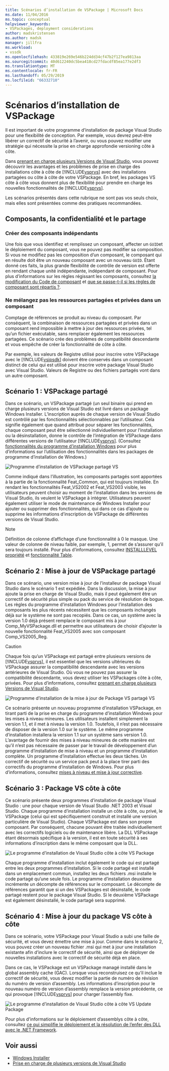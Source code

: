 ```yaml
---
title: Scénarios d’installation de VSPackage | Microsoft Docs
ms.date: 11/04/2016
ms.topic: conceptual
helpviewer_keywords:
- VSPackages, deployment considerations
author: madskristensen
ms.author: madsk
manager: jillfra
ms.workload:
- vssdk
ms.openlocfilehash: 433819e269e546b224dd34cf47b2f127ea9813aa
ms.sourcegitcommit: 40d612240dc5bea418cd27fdacdf85ea177e2df3
ms.translationtype: MT
ms.contentlocale: fr-FR
ms.lasthandoff: 05/29/2019
ms.locfileid: "66332710"
---
```

# <a name="vspackage-setup-scenarios"></a>Scénarios d’installation de VSPackage

Il est important de votre programme d’installation de package Visual Studio pour une flexibilité de conception. Par exemple, vous devrez peut-être libérer un correctif de sécurité à l’avenir, ou vous pouvez modifier une stratégie qui nécessite la prise en charge approfondie versioning côte à côte.

Dans [prenant en charge plusieurs Versions de Visual Studio](../../extensibility/supporting-multiple-versions-of-visual-studio.md), vous pouvez découvrir les avantages et les problèmes de prise en charge des installations côte à côte de [!INCLUDE[vsprvs](../../code-quality/includes/vsprvs_md.md)] avec des installations partagées ou côte à côte de votre VSPackage. En bref, les packages VS côte à côte vous donnent plus de flexibilité pour prendre en charge les nouvelles fonctionnalités de [!INCLUDE[vsprvs](../../code-quality/includes/vsprvs_md.md)].

Les scénarios présentés dans cette rubrique ne sont pas vos seuls choix, mais elles sont présentées comme des pratiques recommandées.

## <a name="components-privacy-and-sharing"></a>Composants, la confidentialité et le partage

### <a name="make-your-components-independent"></a>Créer des composants indépendants

Une fois que vous identifiez et remplissez un composant, affecter un `GUID`et le déploiement du composant, vous ne pouvez pas modifier sa composition. Si vous ne modifiez pas les composition d’un composant, le composant qui en résulte doit être un nouveau composant avec un nouveau `GUID`. Étant donné ces faits, la plus grande flexibilité de contrôle de version est offerte en rendant chaque unité indépendante, indépendant de composant. Pour plus d’informations sur les règles régissant les composants, consultez [la modification du Code de composant](/windows/desktop/Msi/changing-the-component-code) et [que se passe-t-il si les règles de composant sont répartis ?](/windows/desktop/Msi/what-happens-if-the-component-rules-are-broken).

### <a name="do-not-mix-shared-and-private-resources-in-a-component"></a>Ne mélangez pas les ressources partagées et privées dans un composant

Comptage de références se produit au niveau du composant. Par conséquent, la combinaison de ressources partagées et privées dans un composant rend impossible à mettre à jour des ressources privées, tel qu’un fichier exécutable, sans remplacer également les ressources partagées. Ce scénario crée des problèmes de compatibilité descendante et vous empêche de créer la fonctionnalité de côte à côte.

Par exemple, les valeurs de Registre utilisé pour inscrire votre VSPackage avec le [!INCLUDE[vsipsdk](../../extensibility/includes/vsipsdk_md.md)] doivent être conservés dans un composant distinct de celui qui est utilisé pour inscrire votre package Visual Studio avec Visual Studio. Valeurs de Registre ou des fichiers partagés vont dans un autre composant.

## <a name="scenario-1-shared-vspackage"></a>Scénario 1 : VSPackage partagé

Dans ce scénario, un VSPackage partagé (un seul binaire qui prend en charge plusieurs versions de Visual Studio est livré dans un package Windows Installer. L’inscription auprès de chaque version de Visual Studio est contrôlé par les fonctionnalités sélectionnables par l’utilisateur. Cela signifie également que quand attribué pour séparer les fonctionnalités, chaque composant peut être sélectionné individuellement pour l’installation ou la désinstallation, donne le contrôle de l’intégration de VSPackage dans différentes versions de l’utilisateur [!INCLUDE[vsprvs](../../code-quality/includes/vsprvs_md.md)]. (Consultez [fonctionnalités du programme d’installation Windows](/windows/desktop/Msi/windows-installer-features) pour plus d’informations sur l’utilisation des fonctionnalités dans les packages de programme d’installation de Windows.)

![Programme d’installation de VSPackage partagé VS](../../extensibility/internals/media/vs_sharedpackage.gif "VS_SharedPackage")

Comme indiqué dans l’illustration, les composants partagés sont apportées à la partie de la fonctionnalité Feat_Common, qui est toujours installée. En rendant les fonctionnalités Feat_VS2002 et Feat_VS2003 visible, les utilisateurs peuvent choisir au moment de l’installation dans les versions de Visual Studio, ils veulent le VSPackage à intégrer. Utilisateurs peuvent également utiliser le mode de maintenance de Windows Installer pour ajouter ou supprimer des fonctionnalités, qui dans ce cas d’ajoute ou supprime les informations d’inscription de VSPackage de différentes versions de Visual Studio.

> [!NOTE]
> Définition de colonne d’affichage d’une fonctionnalité à 0 le masque. Une valeur de colonne de niveau faible, par exemple, 1, permet de s’assurer qu’il sera toujours installé. Pour plus d’informations, consultez [INSTALLLEVEL propriété](/windows/desktop/Msi/installlevel) et [fonctionnalité Table](/windows/desktop/Msi/feature-table).

## <a name="scenario-2-shared-vspackage-update"></a>Scénario 2 : Mise à jour de VSPackage partagé

Dans ce scénario, une version mise à jour de l’installeur de package Visual Studio dans le scénario 1 est expédiée. Dans la discussion, la mise à jour ajoute la prise en charge de Visual Studio, mais il peut également être un correctif de sécurité plus simple ou pack du service de résolution de bogue. Les règles du programme d’installation Windows pour l’installation des composants les plus récents nécessitent que les composants inchangés déjà sur le système ne sont pas recopiés. Dans ce cas, un système avec la version 1.0 déjà présent remplace le composant mis à jour Comp_MyVSPackage.dll et permettre aux utilisateurs de choisir d’ajouter la nouvelle fonctionnalité Feat_VS2005 avec son composant Comp_VS2005_Reg.

> [!CAUTION]
> Chaque fois qu’un VSPackage est partagé entre plusieurs versions de [!INCLUDE[vsprvs](../../code-quality/includes/vsprvs_md.md)], il est essentiel que les versions ultérieures du VSPackage assurer la compatibilité descendante avec les versions antérieures de Visual Studio. Où vous ne pouvez pas assurer la compatibilité descendante, vous devez utiliser les VSPackages côte à côte, privées. Pour plus d’informations, consultez [prenant en charge plusieurs Versions de Visual Studio](../../extensibility/supporting-multiple-versions-of-visual-studio.md).

![Programme d’installation de la mise à jour de Package VS partagé VS](../../extensibility/internals/media/vs_sharedpackageupdate.gif "VS_SharedPackageUpdate")

Ce scénario présente un nouveau programme d’installation VSPackage, en tirant parti de la prise en charge du programme d’installation Windows pour les mises à niveau mineures. Les utilisateurs installent simplement la version 1.1, et il met à niveau la version 1.0. Toutefois, il n’est pas nécessaire de disposer de la version 1.0 sur le système. Le même programme d’installation installera la version 1.1 sur un système sans version 1.0. L’avantage de fournir des mises à niveau mineures de cette manière est qu’il n’est pas nécessaire de passer par le travail de développement d’un programme d’installation de mise à niveau et un programme d’installation complète. Un programme d’installation effectue les deux tâches. Un correctif de sécurité ou un service pack peut à la place tirer parti des correctifs du programme d’installation de Windows. Pour plus d’informations, consultez [mises à niveau et mise à jour corrective](/windows/desktop/Msi/patching-and-upgrades).

## <a name="scenario-3-side-by-side-vspackage"></a>Scénario 3 : Package VS côte à côte

Ce scénario présente deux programmes d’installation de package Visual Studio : une pour chaque version de Visual Studio .NET 2003 et Visual Studio. Chaque programme d’installation installe un côte à côte, ou privé, le VSPackage (celui qui est spécifiquement construit et installé une version particulière de Visual Studio). Chaque VSPackage est dans son propre composant. Par conséquent, chacune pouvant être traitée individuellement avec les correctifs logiciels ou de maintenance libère. La DLL VSPackage étant désormais spécifique à la version, il est en toute sécurité à ses informations d’inscription dans le même composant que la DLL.

![Le programme d’installation de Visual Studio côte à côte VS Package](../../extensibility/internals/media/vs_sbys_package.gif "VS_SbyS_Package")

Chaque programme d’installation inclut également le code qui est partagé entre les deux programmes d’installation. Si le code partagé est installé dans un emplacement commun, installez les deux fichiers .msi installe le code partagé qu’une seule fois. Le programme d’installation deuxième incrémente un décompte de références sur le composant. Le décompte de références garantit que si un des VSPackages est désinstallé, le code partagé restent pour le package Visual Studio. Si le deuxième VSPackage est également désinstallé, le code partagé sera supprimé.

## <a name="scenario-4-side-by-side-vspackage-update"></a>Scénario 4 : Mise à jour du package VS côte à côte

Dans ce scénario, votre VSPackage pour Visual Studio a subi une faille de sécurité, et vous devez émettre une mise à jour. Comme dans le scénario 2, vous pouvez créer un nouveau fichier .msi qui met à jour une installation existante afin d’inclure le correctif de sécurité, ainsi que de déployer de nouvelles installations avec le correctif de sécurité déjà en place.

Dans ce cas, le VSPackage est un VSPackage managé installé dans le global assembly cache (GAC). Lorsque vous reconstruisez ce qu’il inclue le correctif de sécurité, vous devez modifier la partie de numéro de révision du numéro de version d’assembly. Les informations d’inscription pour le nouveau numéro de version d’assembly remplace la version précédente, ce qui provoque [!INCLUDE[vsprvs](../../code-quality/includes/vsprvs_md.md)] pour charger l’assembly fixe.

![Le programme d’installation de Visual Studio côte à côte VS Update Package](../../extensibility/internals/media/vs_sbys_packageupdate.gif "VS_SbyS_PackageUpdate")

Pour plus d’informations sur le déploiement d’assemblys côte à côte, consultez [ce qui simplifie le déploiement et la résolution de l’enfer des DLL avec le .NET Framework](https://msdn.microsoft.com/library/ms973843.aspx).

## <a name="see-also"></a>Voir aussi

- [Windows Installer](/windows/desktop/Msi/windows-installer-portal)
- [Prise en charge de plusieurs versions de Visual Studio](../../extensibility/supporting-multiple-versions-of-visual-studio.md)